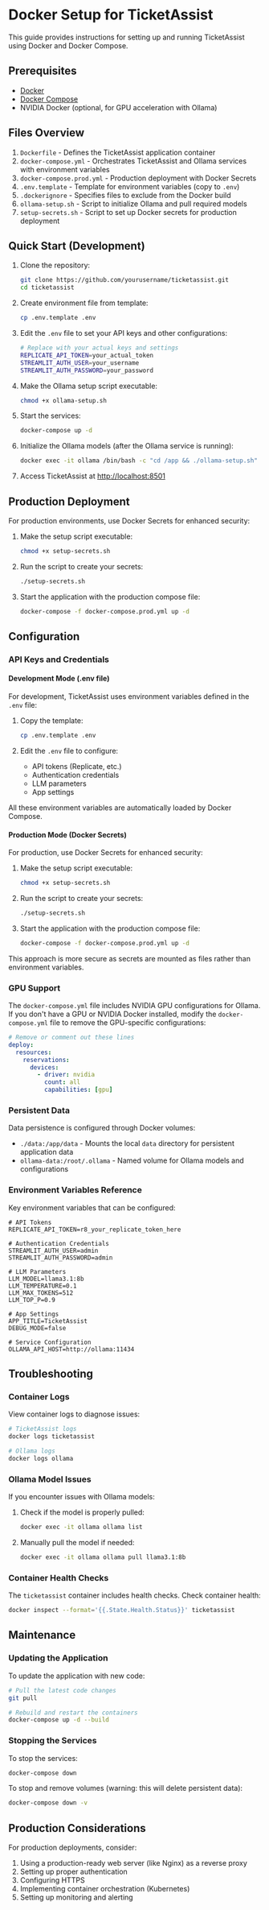 # Docker Setup for TicketAssist

This guide provides instructions for setting up and running TicketAssist using Docker and Docker Compose.

## Prerequisites

- [Docker](https://docs.docker.com/get-docker/)
- [Docker Compose](https://docs.docker.com/compose/install/)
- NVIDIA Docker (optional, for GPU acceleration with Ollama)

## Files Overview

1. `Dockerfile` - Defines the TicketAssist application container
2. `docker-compose.yml` - Orchestrates TicketAssist and Ollama services with environment variables
3. `docker-compose.prod.yml` - Production deployment with Docker Secrets
4. `.env.template` - Template for environment variables (copy to `.env`)
5. `.dockerignore` - Specifies files to exclude from the Docker build
6. `ollama-setup.sh` - Script to initialize Ollama and pull required models
7. `setup-secrets.sh` - Script to set up Docker secrets for production deployment

## Quick Start (Development)

1. Clone the repository:
   ```bash
   git clone https://github.com/yourusername/ticketassist.git
   cd ticketassist
   ```

2. Create environment file from template:
   ```bash
   cp .env.template .env
   ```

3. Edit the `.env` file to set your API keys and other configurations:
   ```bash
   # Replace with your actual keys and settings
   REPLICATE_API_TOKEN=your_actual_token
   STREAMLIT_AUTH_USER=your_username
   STREAMLIT_AUTH_PASSWORD=your_password
   ```

4. Make the Ollama setup script executable:
   ```bash
   chmod +x ollama-setup.sh
   ```

5. Start the services:
   ```bash
   docker-compose up -d
   ```

6. Initialize the Ollama models (after the Ollama service is running):
   ```bash
   docker exec -it ollama /bin/bash -c "cd /app && ./ollama-setup.sh"
   ```

7. Access TicketAssist at [http://localhost:8501](http://localhost:8501)

## Production Deployment

For production environments, use Docker Secrets for enhanced security:

1. Make the setup script executable:
   ```bash
   chmod +x setup-secrets.sh
   ```

2. Run the script to create your secrets:
   ```bash
   ./setup-secrets.sh
   ```

3. Start the application with the production compose file:
   ```bash
   docker-compose -f docker-compose.prod.yml up -d
   ```

## Configuration

### API Keys and Credentials

#### Development Mode (.env file)

For development, TicketAssist uses environment variables defined in the `.env` file:

1. Copy the template:
   ```bash
   cp .env.template .env
   ```

2. Edit the `.env` file to configure:
   - API tokens (Replicate, etc.)
   - Authentication credentials
   - LLM parameters
   - App settings

All these environment variables are automatically loaded by Docker Compose.

#### Production Mode (Docker Secrets)

For production, use Docker Secrets for enhanced security:

1. Make the setup script executable:
   ```bash
   chmod +x setup-secrets.sh
   ```

2. Run the script to create your secrets:
   ```bash
   ./setup-secrets.sh
   ```

3. Start the application with the production compose file:
   ```bash
   docker-compose -f docker-compose.prod.yml up -d
   ```

This approach is more secure as secrets are mounted as files rather than environment variables.

### GPU Support

The `docker-compose.yml` file includes NVIDIA GPU configurations for Ollama. If you don't have a GPU or NVIDIA Docker installed, modify the `docker-compose.yml` file to remove the GPU-specific configurations:

```yaml
# Remove or comment out these lines
deploy:
  resources:
    reservations:
      devices:
        - driver: nvidia
          count: all
          capabilities: [gpu]
```

### Persistent Data

Data persistence is configured through Docker volumes:

- `./data:/app/data` - Mounts the local `data` directory for persistent application data
- `ollama-data:/root/.ollama` - Named volume for Ollama models and configurations

### Environment Variables Reference

Key environment variables that can be configured:

```
# API Tokens
REPLICATE_API_TOKEN=r8_your_replicate_token_here

# Authentication Credentials
STREAMLIT_AUTH_USER=admin
STREAMLIT_AUTH_PASSWORD=admin

# LLM Parameters
LLM_MODEL=llama3.1:8b
LLM_TEMPERATURE=0.1
LLM_MAX_TOKENS=512
LLM_TOP_P=0.9

# App Settings
APP_TITLE=TicketAssist
DEBUG_MODE=false

# Service Configuration
OLLAMA_API_HOST=http://ollama:11434
```

## Troubleshooting

### Container Logs

View container logs to diagnose issues:

```bash
# TicketAssist logs
docker logs ticketassist

# Ollama logs
docker logs ollama
```

### Ollama Model Issues

If you encounter issues with Ollama models:

1. Check if the model is properly pulled:
   ```bash
   docker exec -it ollama ollama list
   ```

2. Manually pull the model if needed:
   ```bash
   docker exec -it ollama ollama pull llama3.1:8b
   ```

### Container Health Checks

The `ticketassist` container includes health checks. Check container health:

```bash
docker inspect --format='{{.State.Health.Status}}' ticketassist
```

## Maintenance

### Updating the Application

To update the application with new code:

```bash
# Pull the latest code changes
git pull

# Rebuild and restart the containers
docker-compose up -d --build
```

### Stopping the Services

To stop the services:

```bash
docker-compose down
```

To stop and remove volumes (warning: this will delete persistent data):

```bash
docker-compose down -v
```

## Production Considerations

For production deployments, consider:

1. Using a production-ready web server (like Nginx) as a reverse proxy
2. Setting up proper authentication
3. Configuring HTTPS
4. Implementing container orchestration (Kubernetes)
5. Setting up monitoring and alerting